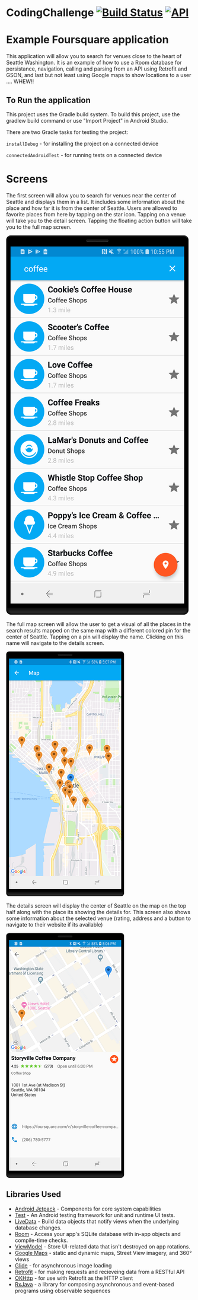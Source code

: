 # CodingChallenge [![Build Status](https://www.travis-ci.org/barnhill/CodingChallenge.svg?branch=master)](https://www.travis-ci.org/barnhill/CodingChallenge) [![API](https://img.shields.io/badge/API-21%2B-brightgreen.svg?style=flat)](https://android-arsenal.com/api?level=21)

# Example Foursquare application
This application will allow you to search for venues close to the heart of Seattle Washington.  It is an example of how to use a Room database for persistance, navigation, calling and parsing from an API using Retrofit and GSON, and last but not least using Google maps to show locations to a user .... WHEW!!

## To Run the application
This project uses the Gradle build system. To build this project, use the gradlew build command or use "Import Project" in Android Studio.

There are two Gradle tasks for testing the project:

`installDebug` - for installing the project on a connected device

`connectedAndroidTest` - for running tests on a connected device

# Screens

The first screen will allow you to search for venues near the center of Seattle and displays them in a list.  It includes some information about the place and how far it is from the center of Seattle.  Users are allowed to favorite places from here by tapping on the star icon.  Tapping on a venue will take you to the detail screen.  Tapping the floating action button will take you to the full map screen.

![Main screen](https://raw.githubusercontent.com/barnhill/codingchallenge/master/images/example.png)

The full map screen will allow the user to get a visual of all the places in the search results mapped on the same map with a different colored pin for the center of Seattle.  Tapping on a pin will display the name.  Clicking on this name will navigate to the details screen.

![Full map screen](https://raw.githubusercontent.com/barnhill/codingchallenge/master/images/fullmap.png)

The details screen will display the center of Seattle on the map on the top half along with the place its showing the details for.  This screen also shows some information about the selected venue (rating, address and a button to navigate to their website if its available)

![Details screen](https://raw.githubusercontent.com/barnhill/codingchallenge/master/images/details.png)

## Libraries Used
  * [Android Jetpack][0] - Components for core system capabilities
  * [Test][4] - An Android testing framework for unit and runtime UI tests.
  * [LiveData][13] - Build data objects that notify views when the underlying database changes.
  * [Room][16] - Access your app's SQLite database with in-app objects and compile-time checks.
  * [ViewModel][17] - Store UI-related data that isn't destroyed on app rotations.
  * [Google Maps][18] - static and dynamic maps, Street View imagery, and 360° views
  * [Glide][90] - for asynchronous image loading
  * [Retrofit][91] - for making requests and recieveing data from a RESTful API
  * [OKHttp][92] - for use with Retrofit as the HTTP client
  * [RxJava][93] - a library for composing asynchronous and event-based programs using observable sequences

[0]: https://developer.android.com/jetpack/foundation/
[4]: https://developer.android.com/training/testing/
[13]: https://developer.android.com/topic/libraries/architecture/livedata
[16]: https://developer.android.com/topic/libraries/architecture/room
[17]: https://developer.android.com/topic/libraries/architecture/viewmodel
[18]: https://developers.google.com/maps/documentation/
[90]: https://bumptech.github.io/glide/
[91]: https://square.github.io/retrofit/
[92]: https://square.github.io/okhttp/
[93]: https://github.com/ReactiveX/RxJava
